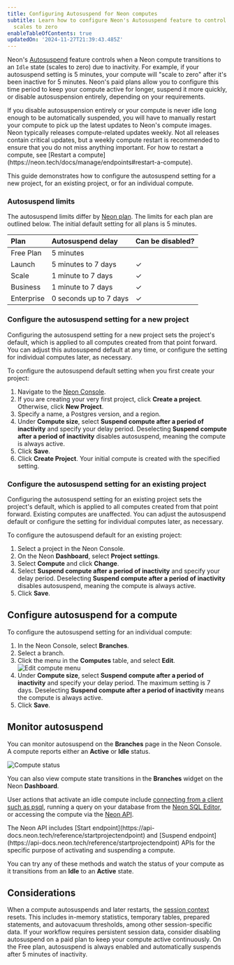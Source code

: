 ```yaml
---
title: Configuring Autosuspend for Neon computes
subtitle: Learn how to configure Neon's Autosuspend feature to control when your compute
  scales to zero
enableTableOfContents: true
updatedOn: '2024-11-27T21:39:43.485Z'
---
```


Neon's [Autosuspend](/docs/introduction/auto-suspend) feature controls when a Neon compute transitions to an `Idle` state (scales to zero) due to inactivity. For example, if your autosuspend setting is 5 minutes, your compute will "scale to zero" after it's been inactive for 5 minutes. Neon's paid plans allow you to configure this time period to keep your compute active for longer, suspend it more quickly, or disable autosuspension entirely, depending on your requirements.

<Admonition type="important">
If you disable autosuspension entirely or your compute is never idle long enough to be automatically suspended, you will have to manually restart your compute to pick up the latest updates to Neon's compute images. Neon typically releases compute-related updates weekly. Not all releases contain critical updates, but a weekly compute restart is recommended to ensure that you do not miss anything important. For how to restart a compute, see [Restart a compute](https://neon.tech/docs/manage/endpoints#restart-a-compute). 
</Admonition>

This guide demonstrates how to configure the autosuspend setting for a new project, for an existing project, or for an individual compute.

### Autosuspend limits

The autosuspend limits differ by [Neon plan](/docs/introduction/plans). The limits for each plan are outlined below. The initial default setting for all plans is 5 minutes.

| Plan       | Autosuspend delay      | Can be disabled? |
| :--------- | :--------------------- | :--------------- |
| Free Plan  | 5 minutes              |                  |
| Launch     | 5 minutes to 7 days    | &check;          |
| Scale      | 1 minute to 7 days     | &check;          |
| Business   | 1 minute to 7 days     | &check;          |
| Enterprise | 0 seconds up to 7 days | &check;          |

### Configure the autosuspend setting for a new project

Configuring the autosuspend setting for a new project sets the project's default, which is applied to all computes created from that point forward. You can adjust this autosuspend default at any time, or configure the setting for individual computes later, as necessary.

To configure the autosuspend default setting when you first create your project:

1. Navigate to the [Neon Console](https://console.neon.tech).
1. If you are creating your very first project, click **Create a project**. Otherwise, click **New Project**.
1. Specify a name, a Postgres version, and a region.
1. Under **Compute size**, select **Suspend compute after a period of inactivity** and specify your delay period. Deselecting **Suspend compute after a period of inactivity** disables autosuspend, meaning the compute is always active.
1. Click **Save**.
1. Click **Create Project**. Your initial compute is created with the specified setting.

### Configure the autosuspend setting for an existing project

Configuring the autosuspend setting for an existing project sets the project's default, which is applied to all computes created from that point forward. Existing computes are unaffected. You can adjust the autosuspend default or configure the setting for individual computes later, as necessary.

To configure the autosuspend default for an existing project:

1. Select a project in the Neon Console.
1. On the Neon **Dashboard**, select **Project settings**.
1. Select **Compute** and click **Change**.
1. Select **Suspend compute after a period of inactivity** and specify your delay period. Deselecting **Suspend compute after a period of inactivity** disables autosuspend, meaning the compute is always active.
1. Click **Save**.

## Configure autosuspend for a compute

To configure the autosuspend setting for an individual compute:

1. In the Neon Console, select **Branches**.
1. Select a branch.
1. Click the menu in the **Computes** table, and select **Edit**.
   ![Edit compute menu](/docs/guides/autoscaling_edit.png)
1. Under **Compute size**, select **Suspend compute after a period of inactivity** and specify your delay period. The maximum setting is 7 days. Deselecting **Suspend compute after a period of inactivity** means the compute is always active.
1. Click **Save**.

## Monitor autosuspend

You can monitor autosuspend on the **Branches** page in the Neon Console. A compute reports either an **Active** or **Idle** status.

![Compute status](/docs/connect/compute_endpoint_state.png)

You can also view compute state transitions in the **Branches** widget on the Neon **Dashboard**.

User actions that activate an idle compute include [connecting from a client such as psql](/docs/connect/query-with-psql-editor), running a query on your database from the [Neon SQL Editor](/docs/get-started-with-neon/query-with-neon-sql-editor), or accessing the compute via the [Neon API](https://api-docs.neon.tech/reference/getting-started-with-neon-api).

<Admonition type="info">
The Neon API includes [Start endpoint](https://api-docs.neon.tech/reference/startprojectendpoint) and [Suspend endpoint](https://api-docs.neon.tech/reference/startprojectendpoint) APIs for the specific purpose of activating and suspending a compute.
</Admonition>

You can try any of these methods and watch the status of your compute as it transitions from an **Idle** to an **Active** state.

## Considerations

When a compute autosuspends and later restarts, the [session context](/docs/reference/compatibility#session-context) resets. This includes in-memory statistics, temporary tables, prepared statements, and autovacuum thresholds, among other session-specific data. If your workflow requires persistent session data, consider disabling autosuspend on a paid plan to keep your compute active continuously. On the Free plan, autosuspend is always enabled and automatically suspends after 5 minutes of inactivity.
